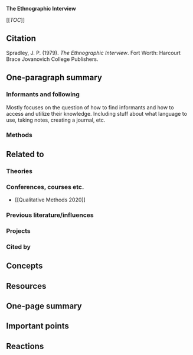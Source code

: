 **The Ethnographic Interview**

[[_TOC_]]

## Citation

Spradley, J. P. (1979). *The Ethnographic Interview*. Fort Worth: Harcourt Brace Jovanovich College Publishers.

## One-paragraph summary

### Informants and following

Mostly focuses on the question of how to find informants and how to access and utilize their knowledge. Including stuff about what language to use, taking notes, creating a journal, etc.

### Methods

## Related to

### Theories

### Conferences, courses etc.
* [[Qualitative Methods 2020]]

### Previous literature/influences

### Projects

### Cited by

## Concepts

## Resources

## One-page summary

## Important points

## Reactions